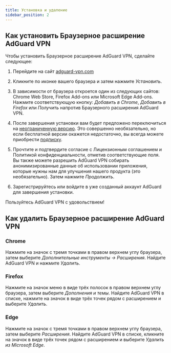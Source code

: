 ```yaml
---
title: Установка и удаление
sidebar_position: 2
---
```


## Как установить Браузерное расширение AdGuard VPN

Чтобы установить Браузерное расширение AdGuard VPN, сделайте следующее:

1. Перейдите на сайт [adguard-vpn.com](https://adguard-vpn.com/browser-extension/overview.html)

2. Кликните по иконке вашего браузера и затем нажмите *Установить*.

3. В зависимости от браузера откроется один из следующих сайтов: Chrome Web Store, Firefox Add-ons или Microsoft Edge Add-ons. Нажмите соответствующую кнопку: *Добавить в Chrome*, *Добавить в Firefox* или *Получить* напротив Браузерного расширения AdGuard VPN.

4. После завершения установки вам будет предложено переключиться на [неограниченную версию](https://adguard-vpn.com/thankyou.html). Это совершенно необязательно, но если бесплатной версии окажется недостаточно, вы всегда можете приобрести [подписку](/general/subscription.md).

4. Прочтите и подтвердите согласие с Лицензионным соглашением и Политикой  конфиденциальности, отметив соответствующие поля. Вы также можете разрешить AdGuard VPN собирать анонимизированные данные об использовании приложения, которые нужны нам для улучшения нашего продукта (это необязательно). Затем нажмите *Продолжить*.

5. Зарегистрируйтесь или войдите в уже созданный аккаунт AdGuard для завершения установки.

Пользуйтесь AdGuard VPN с удовольствием!

## Как удалить Браузерное расширение AdGuard VPN

### Chrome

Нажмите на значок с тремя точками в правом верхнем углу браузера, затем выберите *Дополнительные инструменты → Расширения*. Найдите AdGuard VPN и нажмите *Удалить*.

### Firefox

Нажмите на значок меню в виде трёх полосок в правом верхнем углу браузера, затем выберите *Дополнения и темы*. Найдите AdGuard VPN в списке, нажмите на значок в виде трёх точек рядом с расширением и выберите *Удалить*.

### Edge

Нажмите на значок с тремя точками в правом верхнем углу браузера, затем выберите *Расширения*. Найдите AdGuard VPN в списке, кликните на значок в виде трёх точек рядом с расширением и выберите *Удалить из Microsoft Edge*.